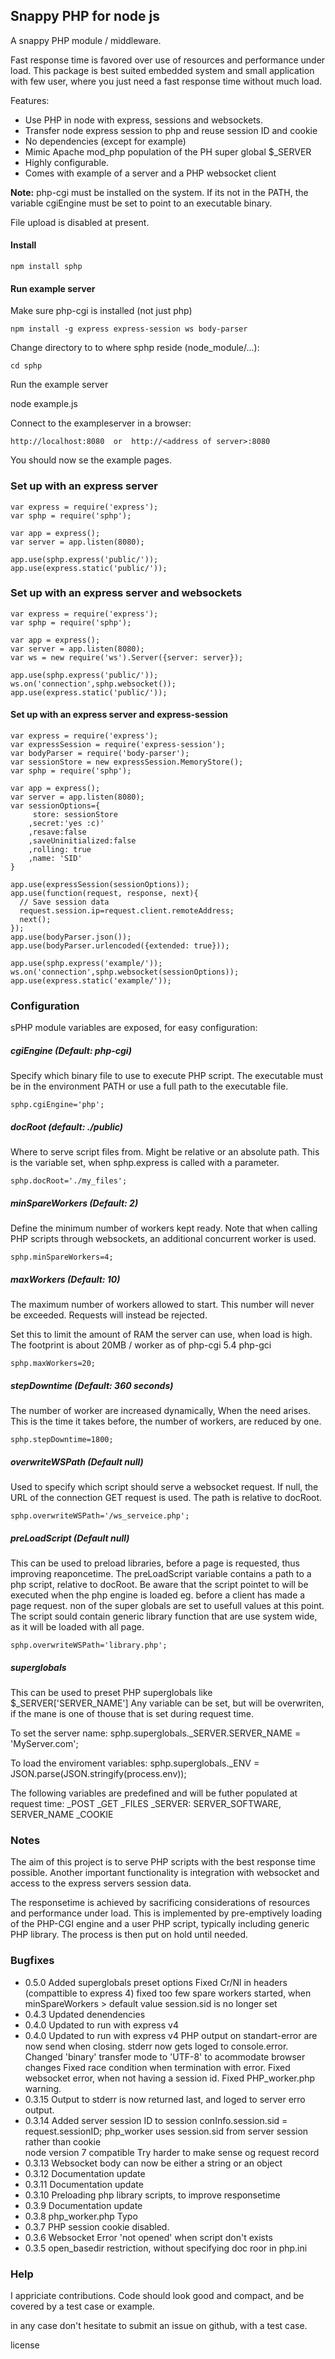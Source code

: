 ## Snappy PHP for node js
A snappy PHP module / middleware.

Fast response time is favored over use of resources and performance under load. This package is best suited embedded system and small application with few user, where you just need a fast response time without much load.

Features:
* Use PHP in node with express, sessions and websockets. 
* Transfer node express session to php and reuse session ID and cookie
* No dependencies (except for example)
* Mimic Apache mod_php population of the PH super global $_SERVER
* Highly configurable.
* Comes with example of a server and a PHP websocket client

**Note:** php-cgi must be installed on the system. If its not in the PATH, the variable cgiEngine must be set to point to an executable binary.

File upload is disabled at present.

#### Install

    npm install sphp
    
#### Run example server

Make sure php-cgi is installed (not just php)

    npm install -g express express-session ws body-parser

Change directory to to where sphp reside (node_module/...):

    cd sphp

Run the example server

  node example.js

Connect to the exampleserver in a browser:

    http://localhost:8080  or  http://<address of server>:8080       

You should now se the example pages.
    

### Set up with an express server

    var express = require('express');
    var sphp = require('sphp');
    
    var app = express();
    var server = app.listen(8080);
    
    app.use(sphp.express('public/'));
    app.use(express.static('public/'));


### Set up with an express server and websockets

    var express = require('express');
    var sphp = require('sphp');
    
    var app = express();
    var server = app.listen(8080);
    var ws = new require('ws').Server({server: server});
    
    app.use(sphp.express('public/'));
    ws.on('connection',sphp.websocket());
    app.use(express.static('public/'));

    
#### Set up with an express server and express-session

    var express = require('express');
    var expressSession = require('express-session');
    var bodyParser = require('body-parser');
    var sessionStore = new expressSession.MemoryStore();
    var sphp = require('sphp');
    
    var app = express();
    var server = app.listen(8080);
    var sessionOptions={
         store: sessionStore
        ,secret:'yes :c)'
        ,resave:false
        ,saveUninitialized:false
        ,rolling: true
        ,name: 'SID'
    }

    app.use(expressSession(sessionOptions));
    app.use(function(request, response, next){ 
      // Save session data
      request.session.ip=request.client.remoteAddress;
      next();
    });
    app.use(bodyParser.json());      
    app.use(bodyParser.urlencoded({extended: true}));

    app.use(sphp.express('example/'));
    ws.on('connection',sphp.websocket(sessionOptions));
    app.use(express.static('example/'));


### Configuration
sPHP module variables are exposed, for easy configuration:

##### cgiEngine (Default: php-cgi)
Specify which binary file to use to execute PHP script. The executable must be in the environment PATH or use a full path to the executable file.

    sphp.cgiEngine='php';

##### docRoot (default: ./public)
Where to serve script files from. Might be relative or an absolute path. This is the variable set, when sphp.express is called with a parameter.

    sphp.docRoot='./my_files';

##### minSpareWorkers (Default: 2)
Define the minimum number of workers kept ready. 
Note that when calling PHP scripts through websockets, an additional concurrent worker is used. 


    sphp.minSpareWorkers=4;

##### maxWorkers (Default: 10)
The maximum number of workers allowed to start. This number will never be exceeded. Requests will instead be rejected.

Set this to limit the amount of RAM the server can use, when load is high. The footprint is about 20MB / worker as of php-cgi 5.4 php-gci

    sphp.maxWorkers=20;

##### stepDowntime (Default: 360 seconds)
The number of worker are increased dynamically, When the need arises. This is the time it takes before, the number of workers, are reduced by one.

    sphp.stepDowntime=1800;

##### overwriteWSPath (Default null)
Used to specify which script should serve a websocket request.
If null, the URL of the connection GET request is used.
The path is relative to docRoot.

    sphp.overwriteWSPath='/ws_serveice.php';

##### preLoadScript (Default null)
This can be used to preload libraries, before a page is requested, thus improving reaponcetime.
The preLoadScript variable contains a path to a php script, relative to docRoot.
Be aware that the script pointet to will be executed when the php engine is loaded eg. before a client has made a page request. non of the super globals are set to usefull values at this point. The script sould contain generic library function that are use system wide, as it will be loaded with all page.

    sphp.overwriteWSPath='library.php';

##### superglobals 
This can be used to preset PHP superglobals like $_SERVER['SERVER_NAME'] 
Any variable can be set, but will be overwriten, if the mane is one of thouse that is set during request time.

To set the server name:
    sphp.superglobals._SERVER.SERVER_NAME = 'MyServer.com';

To load the enviroment variables:
    sphp.superglobals._ENV = JSON.parse(JSON.stringify(process.env));

The following variables are predefined and will be futher populated at request time:
    _POST
    _GET
    _FILES
    _SERVER: SERVER_SOFTWARE, SERVER_NAME
    _COOKIE

### Notes
The aim of this project is to serve PHP scripts with the best response time possible. Another important functionality is integration with websocket and access to the express servers session data.

The responsetime is achieved by sacrificing considerations of resources and performance under load. This is implemented  by pre-emptively loading of the PHP-CGI engine and a user PHP script, typically including generic PHP library. The process is then put on hold until needed.

### Bugfixes
* 0.5.0 Added superglobals preset options
        Fixed Cr/Nl in headers (compattible to express 4)
        fixed too few spare workers started, when minSpareWorkers > default value
session.sid is no longer set
* 0.4.3 Updated denendencies
* 0.4.0 Updated to run with express v4
* 0.4.0 Updated to run with express v4 
        PHP output on standart-error are now send when closing.
        stderr now gets loged to console.error. 
        Changed 'binary' transfer mode to 'UTF-8' to acommodate browser changes
        Fixed race condition when termination with error.
        Fixed websocket error, when not having a session id.
        Fixed PHP_worker.php warning.
* 0.3.15 Output to stderr is now returned last, and loged to server erro output.
* 0.3.14 Added server session ID to session
         conInfo.session.sid = request.sessionID;
         php_worker uses session.sid from server session rather than cookie  
         node version 7 compatible
         Try harder to make sense og request record
* 0.3.13 Websocket body can now be either a string or an object
* 0.3.12 Documentation update
* 0.3.11 Documentation update
* 0.3.10 Preloading php library scripts, to improve responsetime
* 0.3.9  Documentation update
* 0.3.8  php_worker.php Typo
* 0.3.7  PHP session cookie disabled.
* 0.3.6  Websocket Error 'not opened' when script don't exists
* 0.3.5  open_basedir restriction, without specifying doc roor in php.ini

### Help
I appriciate contributions. Code should look good and compact, and be covered by a test case or example.

in any case don't hesitate to submit an issue on github, with a test case.



license



